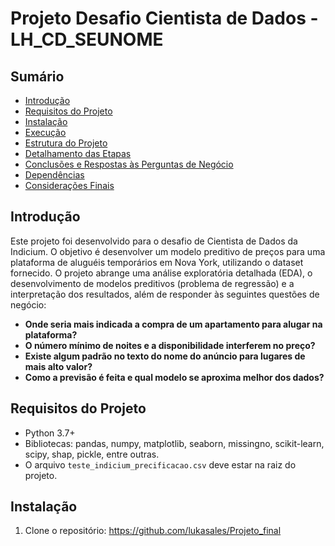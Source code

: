 # Projeto Desafio Cientista de Dados - LH_CD_SEUNOME

## Sumário
- [Introdução](#introdução)
- [Requisitos do Projeto](#requisitos-do-projeto)
- [Instalação](#instalação)
- [Execução](#execução)
- [Estrutura do Projeto](#estrutura-do-projeto)
- [Detalhamento das Etapas](#detalhamento-das-etapas)
- [Conclusões e Respostas às Perguntas de Negócio](#conclusões-e-respostas-à-perguntas-de-negócio)
- [Dependências](#dependências)
- [Considerações Finais](#considerações-finais)

## Introdução
Este projeto foi desenvolvido para o desafio de Cientista de Dados da Indicium. O objetivo é desenvolver um modelo preditivo de preços para uma plataforma de aluguéis temporários em Nova York, utilizando o dataset fornecido. O projeto abrange uma análise exploratória detalhada (EDA), o desenvolvimento de modelos preditivos (problema de regressão) e a interpretação dos resultados, além de responder às seguintes questões de negócio:
- **Onde seria mais indicada a compra de um apartamento para alugar na plataforma?**
- **O número mínimo de noites e a disponibilidade interferem no preço?**
- **Existe algum padrão no texto do nome do anúncio para lugares de mais alto valor?**
- **Como a previsão é feita e qual modelo se aproxima melhor dos dados?**

## Requisitos do Projeto
- Python 3.7+
- Bibliotecas: pandas, numpy, matplotlib, seaborn, missingno, scikit-learn, scipy, shap, pickle, entre outras.
- O arquivo `teste_indicium_precificacao.csv` deve estar na raiz do projeto.

## Instalação
1. Clone o repositório: https://github.com/lukasales/Projeto_final
